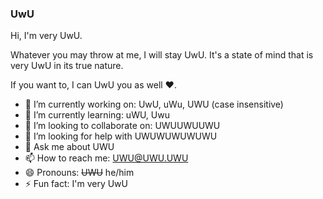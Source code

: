 ### UwU

Hi, I'm very UwU.

Whatever you may throw at me, I will stay UwU. It's a state of mind that is very UwU in its true nature.

If you want to, I can UwU you as well ❤.

- 🔭 I’m currently working on: UwU, uWu, UWU (case insensitive)
- 🌱 I’m currently learning: uWU, Uwu
- 👯 I’m looking to collaborate on: UWUUWUUWU
- 🤔 I’m looking for help with UWUWUWUWUWU
- 💬 Ask me about UWU
- 📫 How to reach me: UWU@UWU.UWU
- 😄 Pronouns: ~~UWU~~ he/him
- ⚡ Fun fact: I'm very UwU
